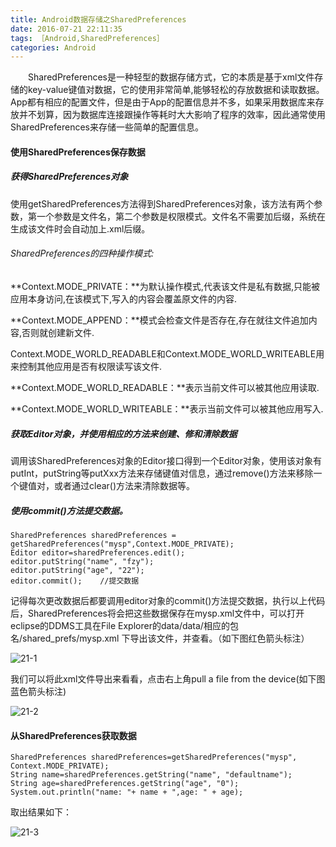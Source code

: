 ```yaml
---
title: Android数据存储之SharedPreferences
date: 2016-07-21 22:11:35
tags: ［Android,SharedPreferences］
categories: Android
---
```


　　SharedPreferences是一种轻型的数据存储方式，它的本质是基于xml文件存储的key-value键值对数据，它的使用非常简单,能够轻松的存放数据和读取数据。App都有相应的配置文件，但是由于App的配置信息并不多，如果采用数据库来存放并不划算，因为数据库连接跟操作等耗时大大影响了程序的效率，因此通常使用SharedPreferences来存储一些简单的配置信息。

<!--more-->

#### 使用SharedPreferences保存数据

##### 获得SharedPreferences对象

使用getSharedPreferences方法得到SharedPreferences对象，该方法有两个参数，第一个参数是文件名，第二个参数是权限模式。文件名不需要加后缀，系统在生成该文件时会自动加上.xml后缀。

###### SharedPreferences的四种操作模式:

**Context.MODE_PRIVATE：**为默认操作模式,代表该文件是私有数据,只能被应用本身访问,在该模式下,写入的内容会覆盖原文件的内容.

**Context.MODE_APPEND：**模式会检查文件是否存在,存在就往文件追加内容,否则就创建新文件.

Context.MODE_WORLD_READABLE和Context.MODE_WORLD_WRITEABLE用来控制其他应用是否有权限读写该文件.

**Context.MODE_WORLD_READABLE：**表示当前文件可以被其他应用读取.

**Context.MODE_WORLD_WRITEABLE：**表示当前文件可以被其他应用写入.

##### 获取Editor对象，并使用相应的方法来创建、修和清除数据

调用该SharedPreferences对象的Editor接口得到一个Editor对象，使用该对象有putInt，putString等putXxx方法来存储键值对信息，通过remove()方法来移除一个键值对，或者通过clear()方法来清除数据等。

##### 使用commit()方法提交数据。

```
SharedPreferences sharedPreferences = getSharedPreferences("mysp",Context.MODE_PRIVATE);
Editor editor=sharedPreferences.edit();
editor.putString("name", "fzy");
editor.putString("age", "22");
editor.commit();    //提交数据
```

记得每次更改数据后都要调用editor对象的commit()方法提交数据，执行以上代码后，SharedPreferences将会把这些数据保存在mysp.xml文件中，可以打开eclipse的DDMS工具在File Explorer的data/data/相应的包名/shared_prefs/mysp.xml 下导出该文件，并查看。（如下图红色箭头标注）

![21-1](http://ohe7ixo05.bkt.clouddn.com/2016/7/21-1.jpg)

我们可以将此xml文件导出来看看，点击右上角pull a file from the device(如下图蓝色箭头标注)

![21-2](http://ohe7ixo05.bkt.clouddn.com/2016/7/21-2.jpg)

#### 从SharedPreferences获取数据

```
SharedPreferences sharedPreferences=getSharedPreferences("mysp", Context.MODE_PRIVATE);
String name=sharedPreferences.getString("name", "defaultname");
String age=sharedPreferences.getString("age", "0");
System.out.println("name: "+ name + ",age: " + age);
```

取出结果如下：

![21-3](http://ohe7ixo05.bkt.clouddn.com/2016/7/21-3.jpg)

